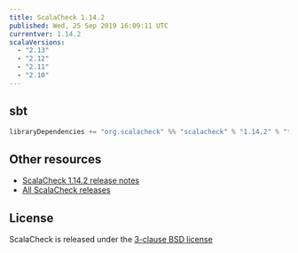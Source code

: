 ```yaml
---
title: ScalaCheck 1.14.2
published: Wed, 25 Sep 2019 16:09:11 UTC
currentver: 1.14.2
scalaVersions:
  - "2.13"
  - "2.12"
  - "2.11"
  - "2.10"
---
```

## sbt

```scala
libraryDependencies += "org.scalacheck" %% "scalacheck" % "1.14.2" % "test"
```

## Other resources

- [ScalaCheck 1.14.2 release notes](https://github.com/typelevel/scalacheck/tree/1.14.2/RELEASE.markdown)
- [All ScalaCheck releases](../releases.html)


## License

ScalaCheck is released under the [3-clause BSD license](https://github.com/typelevel/scalacheck/tree/1.14.2/LICENSE)
